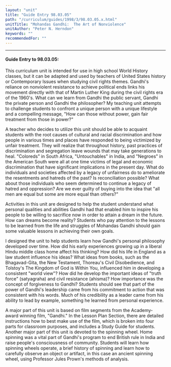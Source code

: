 ```yaml
---
layout: "unit"
title: "Guide Entry 98.03.05"
path: "/curriculum/guides/1998/3/98.03.05.x.html"
unitTitle: "Mohandas Gandhi:  The Art of Nonviolence"
unitAuthor: "Peter N. Herndon"
keywords: ""
recommendedFor: ""
---
```

<body>
<hr/>
<h4>
Guide Entry to 98.03.05:
</h4>
<p>This curriculum unit is intended for use in high school World History classes, but it can be adapted and used by teachers of United States history or Contemporary Issues when studying civil rights themes. Gandhi's reliance on nonviolent resistance to achieve political ends links his movement directly with that of Martin Luther King during the civil rights era of the 1960's.  What can we learn from Gandhi the public servant, Gandhi the private person and Gandhi the philosopher? My teaching unit attempts to challenge students to confront a unique person with a unique lifestyle and a compelling message, "How can those without power, gain fair treatment from those in power?"</p>
<p>
A teacher who decides to utilize this unit should be able to acquaint students with the root causes of cultural and racial discrimination and how people in various times and places have responded to being victimized by unfair treatment.  They will realize that throughout history, past practices of discrimination and segregation leave wounds that may take generations to heal.  "Coloreds" in South Africa, "Untouchables" in India, and "Negroes" in the American South were all at one time victims of  legal and economic discrimination that have significant implications in the present day.  What do individuals and societies affected by a legacy of unfairness do to ameliorate the resentments and hatreds of the past?  Is reconciliation possible?  What about those individuals who seem determined to continue a legacy of hatred and oppression?  Are we ever guilty of buying into the idea that "all men are equal but some are more equal than others?"
</p>
<p>
Activities in this unit are designed to help the student understand what personal qualities and abilities Gandhi had that enabled him to inspire his people to be willing to sacrifice now in order to attain a dream in the future. How can dreams become reality?  Students who pay attention to the lessons to be learned from the life and struggles of  Mohandas Gandhi should gain some valuable lessons in achieving their own goals.
</p>
<p>
I designed the unit to help students learn how Gandhi's personal philosophy developed over time.  How did his early experiences growing up in a liberal Hindu middle class home affect his thinking?  How did his life in England as a law student influence his ideas?  What ideas from books, such as the Bhagavad-Gita, the New Testament, Thoreau's Civil Disobedience, and Tolstoy's The Kingdom of God is Within You, influenced him in developing a consistent "world view"?  How did he develop the important ideas of "truth force" (satyagraha) and civil resistance (ahisma)?  How importance was the concept of forgiveness to Gandhi?  Students should see that part of the power of Gandhi's leadership came from his commitment to action that was consistent with his words.  Much of his credibility as a leader came from his ability to lead by example, something he learned from personal experience.
</p>
<p>
A major part of this unit is based on film segments from the Academy-award winning film, "Gandhi."  In the Lesson Plan Section, there are detailed instructions how to best make use of the film, which is broken into four parts for classroom purposes, and includes a Study Guide for students.  Another major part of this unit is devoted to the spinning wheel.  Home spinning was a vital part of Gandhi's program to end British rule in India and raise people's consciousness of community.  Students will learn how spinning wheels operate, a brief history of spinning  and learn how to carefully observe an object or artifact, in this case an ancient spinning wheel, using Professor Jules Prown's methods of analysis.
</p>
</body>
